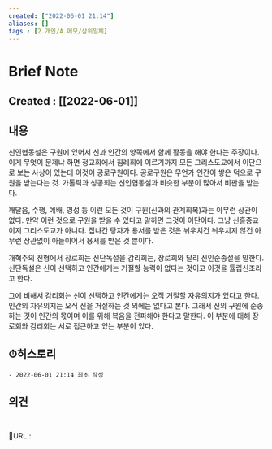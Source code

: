```yaml
---
created: ["2022-06-01 21:14"]
aliases: []
tags : [2.개인/A.메모/삼위일체]
---
```


# Brief Note
## Created : [[2022-06-01]]
## 내용
신인협동설은 구원에 있어서 신과 인간의 양쪽에서 함께 활동을 해야 한다는 주장이다.
이게 무엇이 문제냐 하면 정교회에서 침례회에 이르기까지 모든 그리스도교에서 이단으로 보는 사상이 있는데 이것이 공로구원이다. 공로구원은 무언가 인간이 쌓은 덕으로 구원을 받는다는 것.
가톨릭과 성공회는 신인협동설과 비슷한 부분이 많아서 비판을 받는다.

깨달음, 수행, 예배, 영성 등 이런 모든 것이 구원(신과의 관계회복)과는 아무런 상관이 없다. 만약 이런 것으로 구원을 받을 수 있다고 말하면 그것이 이단이다. 그냥 신흥종교이지 그리스도교가 아니다.
집나간 탕자가 용서를 받은 것은 뉘우치건 뉘우치지 않건 아무런 상관없이 아들이어서 용서를 받은 것 뿐이다. 

개혁주의 진형에서 장로회는 신단독설을 감리회는, 장로회와 달리 신인순종설을 말한다. 
신단독설은 신이 선택하고 인간에게는 거절할 능력이 없다는 것이고 이것을 튤립신조라고 한다.

그에 비해서 감리회는 신이 선택하고 인간에게는 오직 거절할 자유의지가 있다고 한다. 
인간의 자유의지는 오직 신을 거절하는 것 외에는 없다고 본다. 그래서 신의 구원에 순종하는 것이 인간의 몫이며 이를 위해 복음을 전파해야 한다고 말한다.
이 부분에 대해 장로회와 감리회는 서로 접근하고 있는 부분이 있다.

## ⏱히스토리
	- 2022-06-01 21:14 최초 작성

## 의견
	-


📙URL :